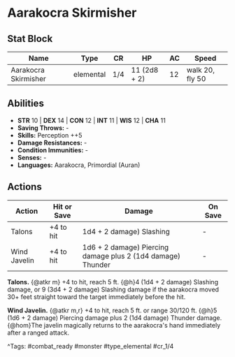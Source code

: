 # Aarakocra Skirmisher

## Stat Block

| Name | Type | CR | HP | AC | Speed |
|------|------|----|----|----|-------|
| Aarakocra Skirmisher | elemental | 1/4 | 11 (2d8 + 2) | 12 | walk 20, fly 50 |

## Abilities

- **STR** 10 | **DEX** 14 | **CON** 12 | **INT** 11 | **WIS** 12 | **CHA** 11
- **Saving Throws:** -  
- **Skills:** Perception ++5  
- **Damage Resistances:** -  
- **Condition Immunities:** -  
- **Senses:** -  
- **Languages:** Aarakocra, Primordial (Auran)


## Actions

| Action | Hit or Save | Damage | On Save |
|--------|--------------|--------|----------|
| Talons | +4 to hit | 1d4 + 2 damage) Slashing | - |
| Wind Javelin | +4 to hit | 1d6 + 2 damage) Piercing damage plus 2 (1d4 damage) Thunder | - |

**Talons.** {@atkr m} +4 to hit, reach 5 ft. {@h}4 (1d4 + 2 damage) Slashing damage, or 9 (3d4 + 2 damage) Slashing damage if the aarakocra moved 30+ feet straight toward the target immediately before the hit.

**Wind Javelin.** {@atkr m,r} +4 to hit, reach 5 ft. or range 30/120 ft. {@h}5 (1d6 + 2 damage) Piercing damage plus 2 (1d4 damage) Thunder damage. {@hom}The javelin magically returns to the aarakocra's hand immediately after a ranged attack.


^Tags: #combat_ready #monster #type_elemental #cr_1/4